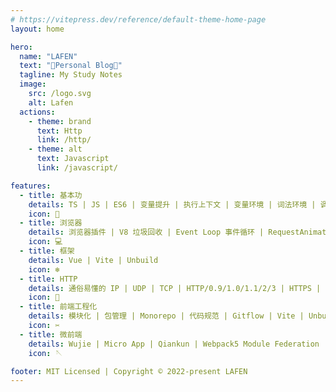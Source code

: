 ```yaml
---
# https://vitepress.dev/reference/default-theme-home-page
layout: home

hero:
  name: "LAFEN"
  text: "🍒Personal Blog🍒"
  tagline: My Study Notes
  image:
    src: /logo.svg
    alt: Lafen
  actions:
    - theme: brand
      text: Http
      link: /http/
    - theme: alt
      text: Javascript
      link: /javascript/

features:
  - title: 基本功
    details: TS | JS | ES6 | 变量提升 | 执行上下文 | 变量环境 | 词法环境 | 调用栈 | 作用域 | 作用域链 | 词法作用域 | 闭包 | This
    icon: 📝
  - title: 浏览器
    details: 浏览器插件 | V8 垃圾回收 | Event Loop 事件循环 | RequestAnimationFrame/RequestIdleCallback | Session 多标签共享 | fabric
    icon: 💻
  - title: 框架
    details: Vue | Vite | Unbuild
    icon: ❄️
  - title: HTTP
    details: 通俗易懂的 IP | UDP | TCP | HTTP/0.9/1.0/1.1/2/3 | HTTPS | HTTP 缓存 | XSS/CSRF 攻击防护 | TCP 握手挥手 | 输入 URL 到页面展示过程
    icon: 🚀
  - title: 前端工程化
    details: 模块化 | 包管理 | Monorepo | 代码规范 | Gitflow | Vite | Unbuild | Cli 脚手架
    icon: ✂️
  - title: 微前端
    details: Wujie | Micro App | Qiankun | Webpack5 Module Federation
    icon: 🪡

footer: MIT Licensed | Copyright © 2022-present LAFEN
---
```


